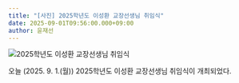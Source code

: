 ```yaml
---
title: "[사진] 2025학년도 이성환 교장선생님 취임식"
date: 2025-09-01T09:56:00.000+09:00
author: 윤재선
---
```


![2025학년도 이성환 교장선생님 취임식](/img/uploads/1000020380.jpg)

오늘 (2025. 9. 1.(월)) 2025학년도 이성환 교장선생님 취임식이 개최되었다.
